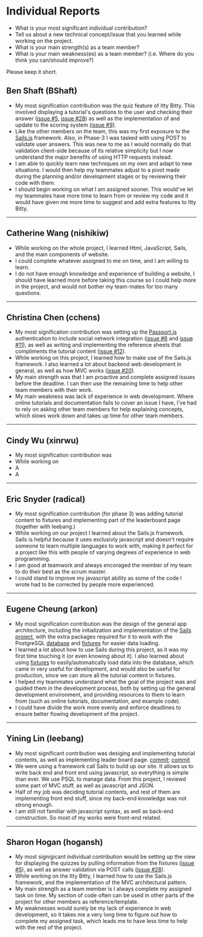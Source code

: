 # Individual Reports

- What is your most significant individual contribution?
- Tell us about a new technical concept/issue that you learned while working on the project.
- What is your main strength(s) as a team member?
- What is your main weakness(es) as a team member? (i.e. Where do you think you can/should improve?)

Please keep it short.

## Ben Shaft (BShaft)
- My most signification contribution was the quiz feature of Itty Bitty. This involved displaying a tutorial's questions to the user and checking their answer ([issue #5,](https://github.com/UoT-CSC30x-W15/301W15-Prj-Team1-repo/issues/5) [issue #28](https://github.com/UoT-CSC30x-W15/301W15-Prj-Team1-repo/issues/28)) as well as the implementation of and update to the scoring system [(issue #9)](https://github.com/UoT-CSC30x-W15/301W15-Prj-Team1-repo/issues/9).
- Like the other members on the team, this was my first exposure to the [Sails.js](http://sailsjs.org/#!/) framework. Also, in Phase-3 I was tasked with using POST to validate user answers. This was new to me as I would normally do that validation client-side because of its relative simplicity but I now understand the major benefits of using HTTP requests instead.
- I am able to quickly learn new techniques on my own and adapt to new situations. I would then help my teammates adjust to a pivot made during the planning and/or development stages or by reviewing their code with them.
- I should begin working on what I am assigned sooner. This would've let my teammates have more time to learn from or review my code and it would have given me more time to suggest and add extra features to Itty Bitty.

---

## Catherine Wang (nishikiw)
- While working on the whole project, I learned Html, JavaScript, Sails, and the main components of website.
- I could complete whatever assigned to me on time, and I am willing to learn.
- I do not have enough knowledge and experience of building a website, I should have learned more before taking this course so I could help more in the project, and would not bother my team-mates for too many questions.

---

## Christina Chen (cchens)
- My most signification contribution was setting up the [Passport.js](http://passportjs.org/) authentication to include social network integration ([issue #6](https://github.com/UoT-CSC30x-W15/301W15-Prj-Team1-repo/issues/6) and [issue #11](https://github.com/UoT-CSC30x-W15/301W15-Prj-Team1-repo/issues/11)), as well as writing and implementing the reference sheets that compliments the tutorial content ([issue #12](https://github.com/UoT-CSC30x-W15/301W15-Prj-Team1-repo/issues/12)).
- While working on this project, I learned how to make use of the Sails.js framework. I also learned a lot about backend web development in general, as well as how MVC works ([issue #20](https://github.com/UoT-CSC30x-W15/301W15-Prj-Team1-repo/issues/20)).
- My main strength was that I am proactive and complete assigned issues before the deadline. I can then use the remaining time to help other team members with their work.
- My main weakness was lack of experience in web development. Where online tutorials and documentation fails to cover an issue I have, I've had to rely on asking other team members for help explaining concepts, which slows work down and takes up time for other team members. 

---

## Cindy Wu (xinrwu)
- My most signification contribution was
- While working on
- A
- A

---

## Eric Snyder (radical)
- My most signification contribution (for phase 3) was adding tutorial content to fixtures and implementing part of the leaderboard page (together with leebang.)
- While working on our project I learned about the Sails.js framework. Sails is helpful because it uses exclusivly javascript and doesn't require someone to learn multiple languages to work with, making it perfect for a project like this with people of varying degrees of experience in web programming.
- I am good at teamwork and always encoraged the member of my team to do their best as the scrum master.
- I could stand to improve my javascript ability as some of the code I wrote had to be corrected by people more experienced.

---

## Eugene Cheung (arkon)
- My most signification contribution was the design of the general app architecture, including the initialization and implementation of the [Sails project](https://github.com/UoT-CSC30x-W15/301W15-Prj-Team1-repo/commit/dbd7316cd650f4504918ae0f8a563e9f2a795ea3), with the extra packages required for it to work with the PostgreSQL [database](https://github.com/UoT-CSC30x-W15/301W15-Prj-Team1-repo/commit/346c24fa775613a07d1a1bf13f9b7ed3fcadf827) and [fixtures](https://github.com/UoT-CSC30x-W15/301W15-Prj-Team1-repo/commit/f08710de7c07b07e648096bd17426bc60d41403f) for easier data loading.
- I learned a lot about how to use Sails during this project, as it was my first time touching it (or even knowing about it). I also learned about using [fixtures](https://github.com/UoT-CSC30x-W15/301W15-Prj-Team1-repo/tree/master/test/fixtures) to easily/automatically load data into the database, which came in very useful for development, and would also be useful for production, since we can store all the tutorial content in fixtures.
- I helped my teammates understand what the goal of the project was and guided them in the development process, both by setting up the general development environment, and providing resources to them to learn from (such as online tutorials, documentation, and example code).
- I could have divide the work more evenly and enforce deadlines to ensure better flowing development of the project.

---

## Yining Lin (leebang)
- My most significant contribution was desiging and implementing tutorial contents, as well as implementing leader board page. 
[commit](https://github.com/UoT-CSC30x-W15/301W15-Prj-Team1-repo/commit/ac8b2a2abd8b58321345d61ece31600da3ad9442); 
[commit](https://github.com/UoT-CSC30x-W15/301W15-Prj-Team1-repo/commit/4aee179ac185690057152c2af8b9a3a4e158db7f)
- We were using a framework call Sails to build up our site. It allows us to write back end and front end using javascript, so everything is simple than ever. We use PSQL to manage data. From this project, I reviewd some part of MVC stuff, as well as javascript and JSON.
- Half of my job was deciding tutorial contents, and rest of them are implementing front end stuff, since my back-end knowledge was not strong enough.
- I am still not familiar with javascript syntax, as well as back-end construction. So most of my works were front-end related. 

---

## Sharon Hogan (hogansh)
- My most signigicant individual contribution would be setting up the view for displaying the quizzes by pulling information from the fixtures ([issue #5](https://github.com/UoT-CSC30x-W15/301W15-Prj-Team1-repo/issues/5#event-237769527)), as well as answer validation via POST calls ([issue #28](https://github.com/UoT-CSC30x-W15/301W15-Prj-Team1-repo/issues/28)).
- While working on the Itty Bitty, I learned how to use the Sails.js framework, and the implementation of the MVC architectural pattern.
- My main strength as a team member is I always complete my assigned task on time. My section of code often can be used in other parts of the project for other members as reference/template.
- My weaknesses would surely be my lack of experience in web development, so it takes me a very long time to figure out how to complete my assigned task, which leads me to have less time to help with the rest of the project.
